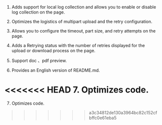 1. Adds support for local log collection and allows you to enable or disable log collection on the page.

2. Optimizes the logistics of multipart upload and the retry configuration.

3. Allows you to configure the timeout, part size, and retry attempts on the page.

4. Adds a Retrying status with the number of retries displayed for the upload or download process on the page.

5. Support doc 、pdf preview.

6. Provides an English version of README.md.

<<<<<<< HEAD
7. Optimizes code.
=======
7. Optimizes code.
>>>>>>> a3c34812de130a3964bc82c152cfbffc0e61eba5
